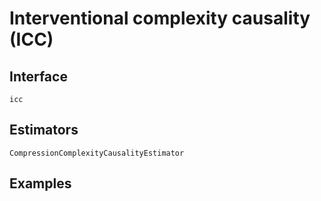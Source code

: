 # Interventional complexity causality (ICC)

## Interface

```@docs
icc
```

## Estimators

```@docs
CompressionComplexityCausalityEstimator
```

## Examples
